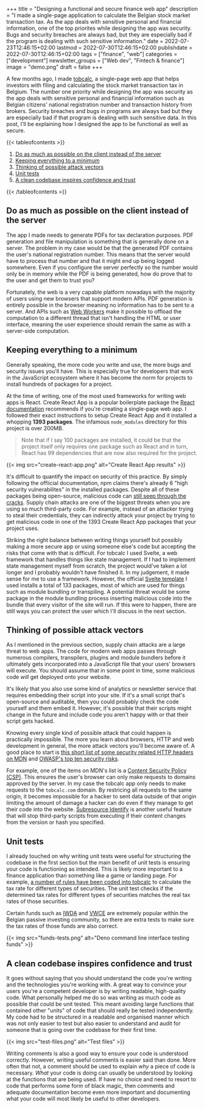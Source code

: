 +++
title = "Designing a functional and secure finance web app"
description = "I made a single-page application to calculate the Belgian stock market transaction tax. As the app deals with sensitive personal and financial information, one of the top priorites while designing the app was security. Bugs and security breaches are always bad, but they are especially bad if the program is dealing with such sensitive information."
date = 2022-07-23T12:46:15+02:00
lastmod = 2022-07-30T12:46:15+02:00
publishdate = 2022-07-30T12:46:15+02:00
tags = ["finance", "web"]
categories = ["development"]
newsletter_groups = ["Web dev", "Fintech & finance"]
image = "demo.png"
draft = false
+++

A few months ago, I made [tobcalc](https://github.com/samjmck/tobcalc), a single-page web app that helps investors with filing and calculating the stock market transaction tax in Belgium. The number one priority while designing the app was security as the app deals with sensitive personal and financial information such as Belgian citizens' national registration number and transaction history from brokers. Security breaches and bugs in programs are always bad but they are especially bad if that program is dealing with such sensitive data. In this post, I'll be explaining how I designed the app to be functional as well as secure.

{{< tableofcontents >}}
<ol>
	<li><a href="#do-as-much-as-possible-on-the-client-instead-of-the-server">Do as much as possible on the client instead of the server</a></li>
	<li><a href="#keeping-everything-to-a-minimum">Keeping everything to a minimum</a></li>
	<li><a href="#thinking-of-possible-attack-vectors">Thinking of possible attack vectors</a></li>
	<li><a href="#unit-tests">Unit tests</a></li>
	<li><a href="#a-clean-codebase-inspires-confidence-and-trust">A clean codebase inspires confidence and trust</a></li>
</ol>
{{< /tableofcontents >}}

## Do as much as possible on the client instead of the server

The app I made needs to generate PDFs for tax declaration purposes. PDF generation and file manipulation is something that is generally done on a server. The problem in my case would be that the generated PDF contains the user's national registration number. This means that the server would have to process that number and that it might end up being logged somewhere. Even if you configure the server perfectly so the number would only be in memory while the PDF is being generated, how do prove that to the user and get them to trust you?

Fortunately, the web is a very capable platform nowadays with the majority of users using new browsers that support modern APIs. PDF generation is entirely possible in the browser meaning no information has to be sent to a server. And APIs such as [Web Workers](https://developer.mozilla.org/en-US/docs/Web/API/Web_Workers_API/Using_web_workers) make it possible to offload the computation to a different thread that isn't handling the HTML or user interface, meaning the user experience should remain the same as with a server-side computation.

## Keeping everything to a minimum

Generally speaking, the more code you write and use, the more bugs and security issues you'll have. This is especially true for developers that work in the JavaScript ecosystem where it has become the norm for projects to install hundreds of packages for a project.

At the time of writing, one of the most used frameworks for writing web apps is React. Create React App is a popular boilerplate package the [React documentation](https://reactjs.org/docs/create-a-new-react-app.html#create-react-app) recommends if you're creating a single-page web app. I followed their exact instructions to setup Create React App and it installed a whopping **1393 packages**. The infamous `node_modules` directory for this project is over 200MB.

> Note that if I say 100 packages are installed, it could be that the project itself only requires one package such as React and in turn, React has 99 dependencies that are now also required for the project.

{{< img src="create-react-app.png" alt="Create React App results" >}}

It's difficult to quantify the impact on security of this practice. By simply following the offiicial documentation, npm claims there's already 6 "high security vulnerabilites" in the installed packages. Despite all of these packages being open-source, malicious code can [still seep through the cracks](https://github.com/advisories/GHSA-97m3-w2cp-4xx6). Supply chain attacks are one of the biggest threats when you are using so much third-party code. For example, instead of an attacker trying to steal their credentials, they can indirectly attack your project by trying to get malicious code in one of the 1393 Create React App packages that your project uses.

Striking the right balance between writing things yourself but possibly making a more secure app or using someone else's code but accepting the risks that come with that is difficult. For tobcalc I used Svelte, a web framework that handles things like state management. If I had to implement state management myself from scratch, the project would've taken a lot longer and I probably wouldn't have finished it. In my judgement, it made sense for me to use a framework. However, the official [Svelte template](https://svelte.dev/blog/the-easiest-way-to-get-started) I used installs a total of 133 packages, most of which are used for things such as module bundling or transpiling. A potential threat would be some package in the module bundling process inserting malicious code into the bundle that every visitor of the site will run. If this were to happen, there are still ways you can protect the user which I'll discuss in the next section.

## Thinking of possible attack vectors

As I mentioned in the previous section, supply chain attacks are a large threat to web apps. The code for modern web apps passes through numerous compilers, transpilers, plugins and module bundlers before it ultimately gets incorporated into a JavaScript file that your users' browsers will execute. You should assume that in some point in time, some malicious code _will_ get deployed onto your website.

It's likely that you also use some kind of analytics or newsletter service that requires embedding their script into your site. If it's a small script that's open-source and auditable, then you could probably check the code yourself and them embed it. However, it's possible that their scripts might change in the future and include code you aren't happy with or that their script gets hacked.

Knowing every single kind of possible attack that could happen is practically impossible. The more you learn about browsers, HTTP and web development in general, the more attack vectors you'll become aware of. A good place to start is [this short list of some security related HTTP headers on MDN](https://developer.mozilla.org/en-US/docs/Web/Security/Securing_your_site#content_security) and [OWASP's top ten security risks](https://owasp.org/www-project-top-ten/).

For example, one of the items on MDN's list is a [Content Security Policy (CSP)](https://developer.mozilla.org/en-US/docs/Web/HTTP/CSP). This ensures the user's browser can only make requests to domains approved by the server. In my case the tobcalc app only needs to make requests to the `tobcalc.com` domain. By restricing all requests to the same origin, it becomes impossible for a hacker to sent data outside of that origin limiting the amount of damage a hacker can do even if they manage to get their code into the website. [Subresource Identify](https://developer.mozilla.org/en-US/docs/Web/Security/Subresource_Integrity) is another useful feature that will stop third-party scripts from executing if their content changes from the version or hash you specified.

## Unit tests

I already touched on why writing unit tests were useful for structuring the codebase in the first section but the main benefit of unit tests is ensuring your code is functioning as intended. This is likely more important to a finance application than something like a game or landing page. For example, [a number of rules have been coded into tobcalc](https://github.com/samjmck/tobcalc/blob/master/src/tax.ts#L91) to calculate the tax rate for different types of securities. The unit test checks if the determined tax rates for different types of securities matches the real tax rates of those securities.

Certain funds such as [IWDA](https://finance.yahoo.com/quote/IWDA.AS?p=IWDA.AS&.tsrc=fin-srch) and [VWCE](https://finance.yahoo.com/quote/VWCE.DE?p=VWCE.DE&.tsrc=fin-srch) are extremely popular within the Belgian passive investing community, so there are extra tests to make sure the tax rates of those funds are also correct.

{{< img src="funds-tests.png" alt="Deno command line interface testing funds" >}}

## A clean codebase inspires confidence and trust

It goes without saying that you should understand the code you're writing and the technologies you're working with. A great way to convince your users you're a competent developer is by writing readable, high-quality code. What personally helped me do so was writing as much code as possible that could be unit tested. This meant avoiding large functions that contained other "units" of code that should really be tested independently. My code had to be structured in a readable and organised manner which was not only easier to test but also easier to understand and audit for someone that is going over the codebase for their first time.

{{< img src="test-files.png" alt="Test files" >}}

Writing comments is also a good way to ensure your code is understood correctly. However, writing useful comments is easier said than done. More often that not, a comment should be used to explain _why_ a piece of code is necessary. _What_ your code is doing can usually be understood by looking at the functions that are being used. If have no choice and need to resort to code that performs some form of black magic, then comments and adequate documentation become even more important and documenting what your code will most likely be useful to other developers.

